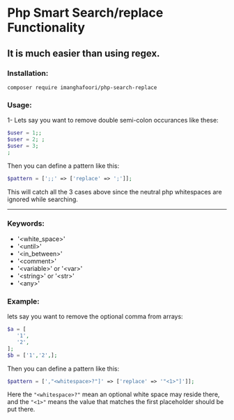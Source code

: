 # Php Smart Search/replace Functionality
## It is much easier than using regex.

### Installation:

```
composer require imanghafoori/php-search-replace
```

### Usage:



1- Lets say you want to remove double semi-colon occurances like these:
```php
$user = 1;;
$user = 2; ;
$user = 3;
;

```
Then you can define a pattern like this:
```php
$pattern = [';;' => ['replace' => ';']];
```
This will catch all the 3 cases above since the neutral php whitespaces are ignored while searching.

-------------------

### Keywords:

- '\<white_space\>'
- '\<until\>'
- '\<in_between\>'
- '\<comment\>'
- '\<variable\>' or '\<var\>'
- '\<string\>' or '\<str\>'
- '\<any\>'

### Example:
lets say you want to remove the optional comma from arrays:
```php
$a = [
   '1',
   '2',
];
$b = ['1','2',];
```
Then you can define a pattern like this:
```php
$pattern = [',"<whitespace>?"]' => ['replace' => '"<1>"]']];
```
Here the `"<whitespace>?"` mean an optional white space may reside there, and the `"<1>"` means the value that matches the first placeholder should be put there.

